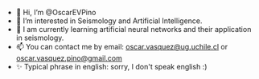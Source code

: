 - 👋 Hi, I’m @OscarEVPino
- 👀 I’m interested in Seismology and Artificial Intelligence.
- 🌱 I am currently learning artificial neural networks and their application in seismology.
- 📫 You can contact me by email: oscar.vasquez@ug.uchile.cl or oscar.vasquez.pino@gmail.com
- ✨ Typical phrase in english: sorry, I don't speak english :)


<!--- 💞️ I’m looking to collaborate on ...--->
<!---
OscarEVPino/OscarEVPino is a ✨ special ✨ repository because its `README.md` (this file) appears on your GitHub profile.
You can click the Preview link to take a look at your changes.
--->
